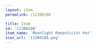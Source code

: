 ```yaml
---
layout: item
permalink: /11300108

title: Item
id: '11300108'
item_name: 'Moonlight Romanticist Hat'
icon_url: '11300108.png'
---
```


